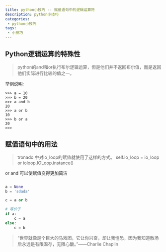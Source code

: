 ```yaml
---
title: python小技巧 -- 赋值语句中的逻辑运算符
description: python小技巧
categories:
 - python小技巧
tags:
 - 小技巧
---
```



## Python逻辑运算的特殊性

> python的and和or执行布尔逻辑运算，但是他们并不返回布尔值，而是返回他们实际进行比较的值之一。

举例说明:

```
>>> a = 10
>>> b = 20
>>> a and b
20
>>> a or b
10
>>> b or a
20
>>>
```

## 赋值语句中的用法
> tronado 中对io_loop的赋值就使用了这样的方式。
self.io_loop = io_loop or ioloop.IOLoop.instance()

or and 可以使赋值变得更加简洁
```python

a = None
b = 'sdada'

c = a or b

# 等价于
if a:
    c = a
else:
    c = b


```


> “世界就像是个巨大的马戏团，它让你兴奋，却让我惶恐，因为我知道散场后永远是有限温存，无限心酸。”——Charlie Chaplin 